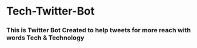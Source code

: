 # Tech-Twitter-Bot

### This is Twitter Bot Created to help tweets for more reach with words Tech & Technology 
